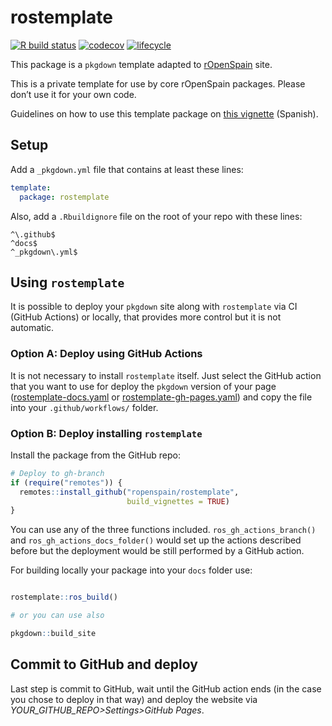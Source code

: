 # rostemplate

<!-- badges: start -->
[![R build status](https://github.com/ropenspain/rostemplate/workflows/R-CMD-check/badge.svg)](https://github.com/ropenspain/rostemplate/actions)
[![codecov](https://codecov.io/gh/ropenspain/rostemplate/branch/main/graph/badge.svg)](https://codecov.io/gh/ropenspain/rostemplate)
[![lifecycle](https://img.shields.io/badge/lifecycle-experimental-orange.svg)](https://www.tidyverse.org/lifecycle/#experimental)
<!-- badges: end -->


This package is a `pkgdown` template adapted to 
[rOpenSpain](https://ropenspain.es/) site.

This is a private template for use by core rOpenSpain packages. 
Please don’t use it for your own code.

Guidelines on how to use this template 
package on 
[this vignette](https://ropenspain.github.io/rostemplate/articles/rostemplate.html) 
(Spanish).

## Setup

Add a `_pkgdown.yml` file that contains at least these lines:

```yaml
template:
  package: rostemplate
```

Also, add a `.Rbuildignore` file on the root of your repo with these lines:

```
^\.github$
^docs$
^_pkgdown\.yml$
```

## Using `rostemplate`

It is possible to deploy your `pkgdown` site along with `rostemplate` via CI 
(GitHub Actions) or locally, that provides more control but it is 
not automatic.

### Option A: Deploy using GitHub Actions

It is not necessary to install `rostemplate` itself. Just select the GitHub
action that you want to use for deploy the `pkgdown` version of your page
([rostemplate-docs.yaml](https://github.com/ropenspain/rostemplate/blob/main/inst/yaml/rostemplate-docs.yaml) or [rostemplate-gh-pages.yaml](https://github.com/ropenspain/rostemplate/blob/main/inst/yaml/rostemplate-gh-pages.yaml)) and copy the file into your 
`.github/workflows/` folder.

### Option B: Deploy installing `rostemplate` 

Install the package from the GitHub repo:

```r
# Deploy to gh-branch
if (require("remotes")) {
  remotes::install_github("ropenspain/rostemplate",
                          build_vignettes = TRUE)
}
```

You can use any of the three functions included. `ros_gh_actions_branch()` and 
`ros_gh_actions_docs_folder()` would set up the actions described before but 
the deployment would be still performed by a GitHub action.

For building locally your package into your `docs` folder use:

```r

rostemplate::ros_build()

# or you can use also

pkgdown::build_site

```

## Commit to GitHub and deploy

Last step is commit to GitHub, wait until the GitHub action ends (in the case
you chose to deploy in that way) and deploy the website via 
*YOUR_GITHUB_REPO>Settings>GitHub Pages*.
